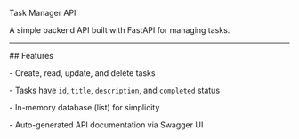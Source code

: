 Task Manager API



A simple backend API built with FastAPI for managing tasks.



---



\## Features



\- Create, read, update, and delete tasks

\- Tasks have `id`, `title`, `description`, and `completed` status

\- In-memory database (list) for simplicity

\- Auto-generated API documentation via Swagger UI
